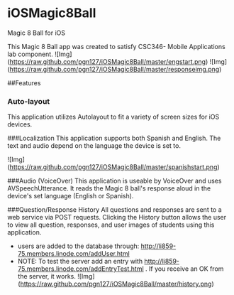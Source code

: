 # iOSMagic8Ball
Magic 8 Ball for iOS

This Magic 8 Ball app was created to satisfy CSC346- Mobile Applications lab component. 
![Img] (https://raw.github.com/pgn127/iOSMagic8Ball/master/engstart.png)
![Img] (https://raw.github.com/pgn127/iOSMagic8Ball/master/responseimg.png)

##Features
### Auto-layout
This application utilizes Autolayout to fit a variety of screen sizes for iOS devices.

###Localization
This application supports both Spanish and English. The text and audio depend on the language the device is set to.

![Img] (https://raw.github.com/pgn127/iOSMagic8Ball/master/spanishstart.png)

###Audio (VoiceOver)
This application is useable by VoiceOver and uses AVSpeechUtterance. It reads the Magic 8 ball's response aloud in the device's set language (English or Spanish).

###Question/Response History
All questions and responses are sent to a web service via POST requests. Clicking the History button allows the user to view all question, responses, and user images of students using this application.
* users are added to the database through: http://li859-75.members.linode.com/addUser.html
* NOTE: To test the server add an entry with http://li859-75.members.linode.com/addEntryTest.html . If you receive an OK from the server, it works.
![Img] (https://raw.github.com/pgn127/iOSMagic8Ball/master/history.png)




